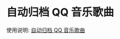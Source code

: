 # 自动归档 QQ 音乐歌曲

使用说明: [自动归档 QQ 音乐歌曲](https://www.notion.so/quicy/QQ-86b88e27a3b341959d214064554d00bb)